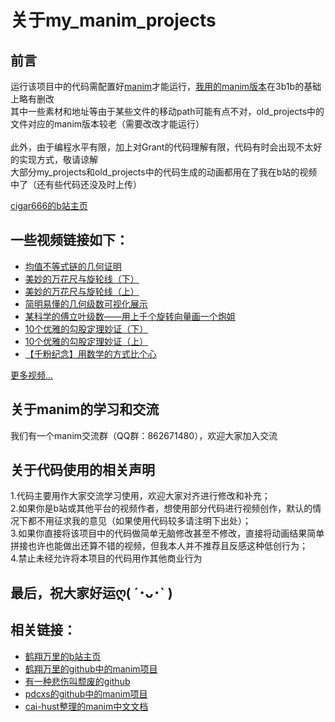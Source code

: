 关于my_manim_projects
================================
前言
----
运行该项目中的代码需配置好[manim](https://github.com/3b1b/manim)才能运行，[我用的manim版本](https://github.com/cigar666/manim)在3b1b的基础上略有删改<br>
其中一些素材和地址等由于某些文件的移动path可能有点不对，old_projects中的文件对应的manim版本较老（需要改改才能运行）<br>  
此外，由于编程水平有限，加上对Grant的代码理解有限，代码有时会出现不太好的实现方式，敬请谅解<br>
大部分my_projects和old_projects中的代码生成的动画都用在了我在b站的视频中了（还有些代码还没及时上传）<br>

[cigar666的b站主页](https://space.bilibili.com/66806831 '求关注求三连ღ( ´･ᴗ･` )')

一些视频链接如下：
------
* [均值不等式链的几何证明](https://www.bilibili.com/video/av87824738/ "代码已上传")<br>
* [美妙的万花尺与旋轮线（下）](https://www.bilibili.com/video/av83994732/ "代码已上传")<br>
* [美妙的万花尺与旋轮线（上）](https://www.bilibili.com/video/av78537323/ "代码已上传")<br>
* [简明易懂的几何级数可视化展示](https://www.bilibili.com/video/av77760417/ "代码已上传")<br>
* [某科学的傅立叶级数——用上千个旋转向量画一个炮姐](https://www.bilibili.com/video/av75679971/ "代码已上传")<br>
* [10个优雅的勾股定理妙证（下）](https://www.bilibili.com/video/av74425370/ "代码还未上传")<br>
* [10个优雅的勾股定理妙证（上）](https://www.bilibili.com/video/av69391597/ "代码还未上传")<br>
* [【千粉纪念】用数学的方式比个心](https://www.bilibili.com/video/av65253449/ "代码已上传")<br>

[更多视频...](https://space.bilibili.com/66806831/video '更多视频等着你哟')

关于manim的学习和交流
-----
我们有一个manim交流群（QQ群：862671480），欢迎大家加入交流<br>

关于代码使用的相关声明
-----
  1.代码主要用作大家交流学习使用，欢迎大家对齐进行修改和补充；<br>
  2.如果你是b站或其他平台的视频作者，想使用部分代码进行视频创作，默认的情况下都不用征求我的意见（如果使用代码较多请注明下出处）；<br>
  3.如果你直接将该项目中的代码做简单无脑修改甚至不修改，直接将动画结果简单拼接也许也能做出还算不错的视频，但我本人并不推荐且反感这种低创行为；<br>
  4.禁止未经允许将本项目的代码用作其他商业行为<br>
  
最后，祝大家好运ღ( ´･ᴗ･` )
------------------
相关链接：
-----
* [鹤翔万里的b站主页](https://space.bilibili.com/171431343)<br>
* [鹤翔万里的github中的manim项目](https://github.com/Tony031218/manim-projects)<br>
* [有一种悲伤叫颓废的github](https://github.com/136108Haumea)<br>
* [pdcxs的github中的manim项目](https://github.com/pdcxs/ManimProjects)
* [cai-hust整理的manim中文文档](https://github.com/cai-hust/manim-tutorial-CN)<br>
